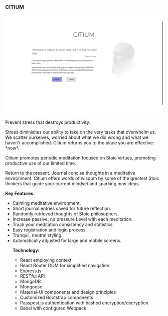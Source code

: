 <p align="center">
  
  <h3>CITIUM</h3>
  
  <img src="https://raw.githubusercontent.com/scbrazil/citium/main/client/src/assets/images/citium-demo.webp?raw=true" />
</p>

<p>Prevent stress that destroys productivity.</p>

<p>Stress diminishes our ability to take on the very tasks that overwhelm us. We scatter ourselves, worried about what we did wrong and what we haven't accomplished. Citium returns you to the place you are effective: *now*.</p>

<p>Citium promotes periodic meditation focused on Stoic virtues, promoting productive use of our limited time.</p>

<p>Return to the present. Journal concise thoughts in a meditative environment. Citium offers words of wisdom by some of the greatest Stoic thinkers that guide your current mindset and sparking new ideas.</p>

<p><strong>Key Features:</strong></p>

<ul>
  <li>Calming meditative environment.</li>
  <li>Short journal entries saved for future reflection.</li>
  <li>Randomly retrieved thoughts of Stoic philosophers.</li>
  <li>Increase passive, no pressure Level with each meditation.</li>
  <li>Track your meditation consistency and statistics.</li>
  <li>Easy registration and login process.</li>
  <li>Tranquil, neutral styling.</li>
  <li>Automatically adjusted for large and mobile screens.</li
</ul>

<p><strong>Technology:</strong></p>

- React employing context
- React Router DOM for simplified navigation
- Express.js
- RESTful API
- MongoDB
- Mongoose
- Material-UI components and design principles
- Customized Bootstrap components
- Passpost.js authentication with hashed encryption/decryption
- Babel with configured Webpack
